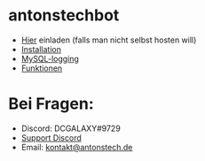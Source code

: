 # antonstechbot
- [Hier](https://top.gg/bot/744218316167708773) einladen (falls man nicht selbst hosten will)
- [Installation](https://github.com/antonstech/antonstechbot/wiki/Installation)
- [MySQL-logging](https://github.com/antonstech/antonstechbot/wiki/MySQL-logging)
- [Funktionen](https://github.com/antonstech/antonstechbot/wiki/Funktionen)
# Bei Fragen:
- Discord: DCGALAXY#9729
- [Support Discord](https://discord.gg/bHQGfxFzhQ)
- Email: kontakt@antonstech.de
